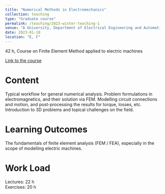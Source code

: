 ```yaml
---
title: "Numerical Methods in Electromechanics"
collection: teaching
type: "Graduate course"
permalink: /teaching/2023-winter-teaching-1
venue: "A University, Department of Electrical Engineering and Automation"
date: 2023-01-10
location: "E, F"
---
```


42 h, Course on Finite Element Method applied to electric machines

[Link to the course](https://www.linkedin.com/in/taha-el-hajji-research-electric-machines/)


Content
======
Typical workflow for general numerical analysis. Problem formulations in electromagnetics, and their solution via FEM. Modelling circuit connections and motion, and post-processing the results for torque, losses, etc. Introduction to 3D problems and topical challenges on the field.

Learning Outcomes
======
The fundamentals of finite element analysis (FEM / FEA), especially in the scope of modelling electric machines.


Work Load
======
Lectures: 22 h \
Exercises: 20 h

